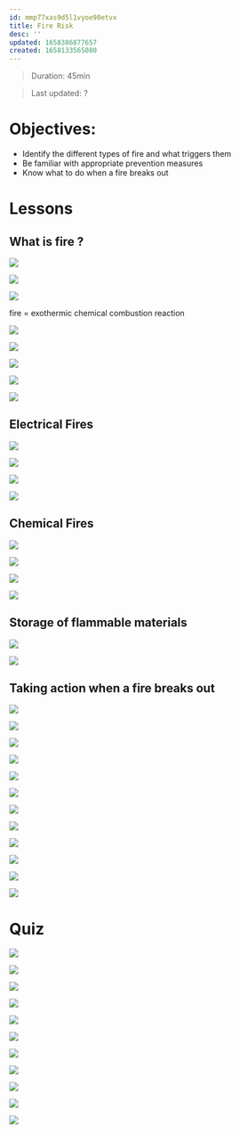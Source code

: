 ```yaml
---
id: mmp77xas9d5l1vyoe90etvx
title: Fire Risk
desc: ''
updated: 1658386877657
created: 1658133565080
---
```


> Duration: 45min

> Last updated: ?

# Objectives:

- Identify the different types of fire and what triggers them
- Be familiar with appropriate prevention measures
- Know what to do when a fire breaks out

# Lessons

## What is fire ?

![](/assets/images/trainings.fire-risk.Intro.png)

![](/assets/images/trainings.fire-risk.Intro2.png)

![](/assets/images/trainings.fire-risk.FireDef.png)

fire = exothermic chemical combustion reaction

![](/assets/images/trainings.fire-risk.Fuel.png)

![](/assets/images/trainings.fire-risk.OxidisingAgent.png)

![](/assets/images/trainings.fire-risk.ActiviationEnergy.png)

![](/assets/images/trainings.fire-risk.FireTriangle.png)

![](/assets/images/trainings.fire-risk.DefGrid.png)<!--LOCAL_ONLY_LINE-->

## Electrical Fires

![](/assets/images/trainings.fire-risk.EquipInstallation.png)

![](/assets/images/trainings.fire-risk.PreventionMeasures.png)

![](/assets/images/trainings.fire-risk.PreventionMeasuresMultyPowerSocket.png)

![](/assets/images/trainings.fire-risk.PreventionQuiz.png)<!--LOCAL_ONLY_LINE-->

## Chemical Fires

![](/assets/images/trainings.fire-risk.ChemFireIntro.png)

![](/assets/images/trainings.fire-risk.ChemFirePrevention.png)

![](/assets/images/trainings.fire-risk.ChemFirePReventionMeasure.png)

![](/assets/images/trainings.fire-risk.ChemFirePreventionQuiz.png)<!--LOCAL_ONLY_LINE-->

## Storage of flammable materials

![](/assets/images/trainings.fire-risk.Storage1.png)

![](/assets/images/trainings.fire-risk.Storage2.png)

## Taking action when a fire breaks out

![](/assets/images/trainings.fire-risk.Glass.png)

![](/assets/images/trainings.fire-risk.Bucket.png)

![](/assets/images/trainings.fire-risk.Tone.png)

![](/assets/images/trainings.fire-risk.FirstAction.png)

![](/assets/images/trainings.fire-risk.Extinguisher.png)

![](/assets/images/trainings.fire-risk.Extinguisher2.png)

![](/assets/images/trainings.fire-risk.Evacuation.png)

![](/assets/images/trainings.fire-risk.EvacuationBefore.png)

![](/assets/images/trainings.fire-risk.Smoke.png)

![](/assets/images/trainings.fire-risk.EvacuationEnable.png)

![](/assets/images/trainings.fire-risk.End.png)

![](/assets/images/trainings.fire-risk.RankingActions.png)

# Quiz<!--LOCAL_ONLY_LINE-->

![](/assets/images/trainings.fire-risk.Q1.png)<!--LOCAL_ONLY_LINE-->

![](/assets/images/trainings.fire-risk.Q2.png)<!--LOCAL_ONLY_LINE-->

![](/assets/images/trainings.fire-risk.Q3.png)<!--LOCAL_ONLY_LINE-->

![](/assets/images/trainings.fire-risk.Q4.png)<!--LOCAL_ONLY_LINE-->

![](/assets/images/trainings.fire-risk.Q5.png)<!--LOCAL_ONLY_LINE-->

![](/assets/images/trainings.fire-risk.Q6.png)<!--LOCAL_ONLY_LINE-->

![](/assets/images/trainings.fire-risk.Q7.png)<!--LOCAL_ONLY_LINE-->

![](/assets/images/trainings.fire-risk.Q8.png)<!--LOCAL_ONLY_LINE-->

![](/assets/images/trainings.fire-risk.Q9.png)<!--LOCAL_ONLY_LINE-->

![](/assets/images/trainings.fire-risk.Q10.png)<!--LOCAL_ONLY_LINE-->

![](/assets/images/trainings.fire-risk.QuizResults.png)<!--LOCAL_ONLY_LINE-->